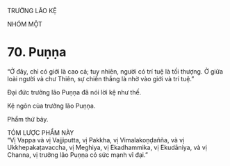 TRƯỞNG LÃO KỆ

NHÓM MỘT

# 70. Puṇṇa

“Ở đây, chỉ có giới là cao cả; tuy nhiên, người có trí tuệ là tối thượng. Ở giữa loài người và chư Thiên, sự chiến thắng là nhờ vào giới và trí tuệ.”

Đại đức trưởng lão Puṇṇa đã nói lời kệ như thế.

Kệ ngôn của trưởng lão Puṇṇa.

Phẩm thứ bảy.

TÓM LƯỢC PHẨM NÀY  
“Vị Vappa và vị Vajjiputta, vị Pakkha, vị Vimalakoṇḍañña, và vị Ukkhepakaṭavaccha, vị Meghiya, vị Ekadhammika, vị Ekudāniya, và vị Channa, vị trưởng lão Puṇṇa có sức mạnh vĩ đại.”
